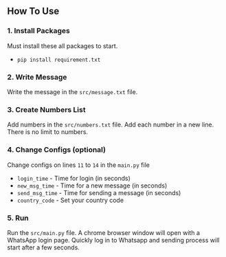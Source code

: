## How To Use

### 1. Install Packages

Must install these all packages to start.

- `pip install requirement.txt`

### 2. Write Message

Write the message in the `src/message.txt` file.

### 3. Create Numbers List

Add numbers in the `src/numbers.txt` file. Add each number in a new line. There is no limit to numbers.

### 4. Change Configs (optional)

Change configs on lines `11` to `14` in the `main.py` file

- `login_time` - Time for login (in seconds)
- `new_msg_time` - Time for a new message (in seconds)
- `send_msg_time` - Time for sending a message (in seconds)
- `country_code` - Set your country code

### 5. Run

Run the `src/main.py` file.
A chrome browser window will open with a WhatsApp login page. Quickly log in to Whatsapp and sending process will start after a few seconds.
